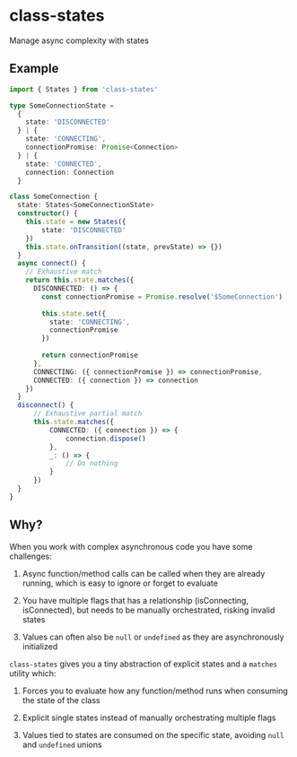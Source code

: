 # class-states
Manage async complexity with states

## Example

```ts
import { States } from 'class-states'

type SomeConnectionState =
  {
    state: 'DISCONNECTED'    
  } | {
    state: 'CONNECTING',
    connectionPromise: Promise<Connection>
  } | {
    state: 'CONNECTED',
    connection: Connection
  }

class SomeConnection {
  state: States<SomeConnectionState>
  constructor() {
    this.state = new States({
        state: 'DISCONNECTED'
    })
    this.state.onTransition((state, prevState) => {})
  }
  async connect() {
    // Exhaustive match
    return this.state.matches({
      DISCONNECTED: () => {
        const connectionPromise = Promise.resolve('$SomeConnection')
        
        this.state.set({
          state: 'CONNECTING',
          connectionPromise
        })
        
        return connectionPromise
      },
      CONNECTING: ({ connectionPromise }) => connectionPromise,
      CONNECTED: ({ connection }) => connection
    })
  }
  disconnect() {
      // Exhaustive partial match
      this.state.matches({
          CONNECTED: ({ connection }) => {
              connection.dispose()
          },
          _: () => {
              // Do nothing
          }
      })
  }
}
```

## Why?
When you work with complex asynchronous code you have some challenges:

1. Async function/method calls can be called when they are already running, which is easy to ignore or forget to evaluate

2. You have multiple flags that has a relationship (isConnecting, isConnected), but needs to be manually orchestrated, risking invalid states

3. Values can often also be `null` or `undefined` as they are asynchronously initialized

`class-states` gives you a tiny abstraction of explicit states and a `matches` utility which:

1. Forces you to evaluate how any function/method runs when consuming the state of the class

2. Explicit single states instead of manually orchestrating multiple flags

3. Values tied to states are consumed on the specific state, avoiding `null` and `undefined` unions
